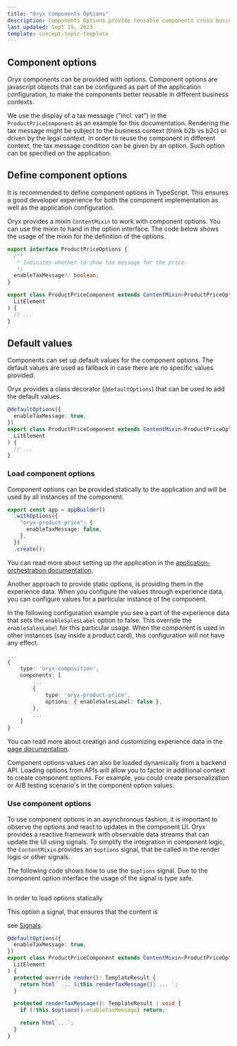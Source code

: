 ```yaml
---
title: "Oryx Components Options"
description: Components Options provide reusable components cross business models
last_updated: Sept 19, 2023
template: concept-topic-template
---
```


## Component options

Oryx components can be provided with options. Component options are javascript objects that can be configured as part of the application configuration, to make the components better reusable in different business contexts.

We use the display of a tax message ("incl. vat") in the `ProductPriceComponent` as an example for this documentation. Rendering the tax message might be subject to the business context (think b2b vs b2c) or driven by the legal context. In order to reuse the component in different context, the tax message condition can be given by an option. Such option can be specified on the application.

## Define component options

It is recommended to define component options in TypeScript. This ensures a good developer experience for both the component implementation as well as the application configuration.

Oryx provides a mixin `ContentMixin` to work with component options. You can use the mixin to hand in the option interface. The code below shows the usage of the mixin for the definition of the options.

```ts
export interface ProductPriceOptions {
  /**
   * Indicates whether to show tax message for the price.
   */
  enableTaxMessage?: boolean;
}

export class ProductPriceComponent extends ContentMixin<ProductPriceOptions>(
  LitElement
) {
  // ...
}
```

## Default values

Components can set up default values for the component options. The default values are used as fallback in case there are no specific values provided.

Oryx provides a class decorator (`@defaultOptions`) that can be used to add the default values.

```ts
@defaultOptions({
  enableTaxMessage: true,
})
export class ProductPriceComponent extends ContentMixin<ProductPriceOptions>(
  LitElement
) {
  // ...
}
```

### Load component options

Component options can be provided statically to the application and will be used by all instances of the component.

```ts
export const app = appBuilder()
  .withOptions({
    "oryx-product-price": {
      enableTaxMessage: false,
    },
  })
  .create();
```

You can read more about setting up the application in the [application-orchestration documentation](https://docs.spryker.com/docs/scos/dev/front-end-development/202307.0/oryx/oryx-application-orchestration/oryx-application-orchestration.html).

Another approach to provide static options, is providing them in the experience data. When you configure the values through experience data, you can configure values for a particular instance of the component.

In the following configuration example you see a part of the experience data that sets the `enableSalesLabel` option to false. This override the `enableSalesLabel` for this particular usage. When the component is used in other instances (say inside a product card), this configuration will not have any effect.

```ts
...
{
    type: 'oryx-composition',
    components: [
        ...
        {
            type: 'oryx-product-price',
            options: { enableSalesLabel: false },
        },
        ...
    ]
}
```

You can read more about creatign and customizing experience data in the
[page documentation](/docs/scos/dev/front-end-development/202307.0/oryx/building-pages/oryx-pages.html).

Component options values can also be loaded dynamically from a backend API. Loading options from APIs will allow you to factor in additional context to create component options. For example, you could create personalization or A/B testing scenario's in the component option values.

### Use component options

To use component options in an asynchronous fashion, it is important to observe the options and react to updates in the component UI. Oryx provides a reactive framework with observable data streams that can update the UI using signals. To simplify the integration in component logic, the `ContentMixin` provides an `$options` signal, that be called in the render logic or other signals.

The following code shows how to use the `$options` signal. Due to the component option interface the usage of the signal is type safe.

```ts

```

In order to load options statically

This option
a signal, that ensures that the content is

see [Signals](/docs/scos/dev/front-end-development/{{page.version}}/oryx/reactivity/signals.html).

```ts
@defaultOptions({
  enableTaxMessage: true,
})
export class ProductPriceComponent extends ContentMixin<ProductPriceOptions>(
  LitElement
) {
  protected override render(): TemplateResult {
    return html` ... ${this.renderTaxMessage()} ... `;
  }

  protected renderTaxMessage(): TemplateResult | void {
    if (!this.$options().enableTaxMessage) return;

    return html`...`;
  }
}
```
